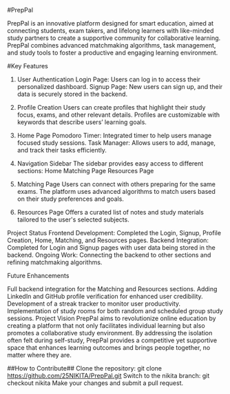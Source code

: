 #PrepPal

PrepPal is an innovative platform designed for smart education, aimed at connecting students, exam takers, and lifelong learners with like-minded study partners to create a supportive community for collaborative learning. PrepPal combines advanced matchmaking algorithms, task management, and study tools to foster a productive and engaging learning environment.

#Key Features

1. User Authentication
 Login Page: Users can log in to access their personalized dashboard.
 Signup Page: New users can sign up, and their data is securely stored in the backend.

2. Profile Creation
 Users can create profiles that highlight their study focus, exams, and other relevant details.
 Profiles are customizable with keywords that describe users’ learning goals.

3. Home Page
 Pomodoro Timer: Integrated timer to help users manage focused study sessions.
 Task Manager: Allows users to add, manage, and track their tasks efficiently.

4. Navigation Sidebar
 The sidebar provides easy access to different sections:
  Home
  Matching Page
  Resources Page

5. Matching Page
 Users can connect with others preparing for the same exams.
 The platform uses advanced algorithms to match users based on their study preferences and goals.

6. Resources Page
 Offers a curated list of notes and study materials tailored to the user's selected subjects.
 
Project Status
    Frontend Development: Completed the Login, Signup, Profile Creation, Home, Matching, and Resources pages.
    Backend Integration: Completed for Login and Signup pages with user data being stored in the backend.
    Ongoing Work: Connecting the backend to other sections and refining matchmaking algorithms.

Future Enhancements

Full backend integration for the Matching and Resources sections.
Adding LinkedIn and GitHub profile verification for enhanced user credibility.
Development of a streak tracker to monitor user productivity.
Implementation of study rooms for both random and scheduled group study sessions.
Project Vision
PrepPal aims to revolutionize online education by creating a platform that not only facilitates individual learning but also promotes a collaborative study environment. By addressing the isolation often felt during self-study, PrepPal provides a competitive yet supportive space that enhances learning outcomes and brings people together, no matter where they are.

##How to Contribute##
Clone the repository: git clone https://github.com/25NIKITA/PrepPal.git
Switch to the nikita branch: git checkout nikita
Make your changes and submit a pull request.
